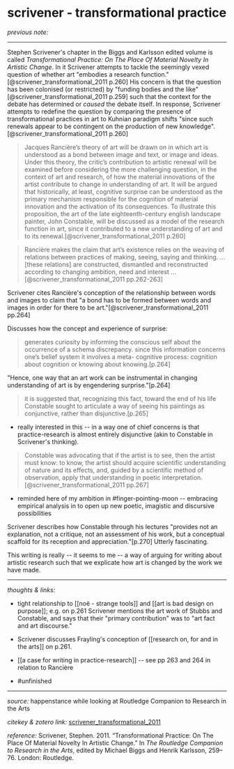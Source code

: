 # scrivener - transformational practice

_previous note:_ 

---

Stephen Scrivener's chapter in the Biggs and Karlsson edited volume is called  _Transformational Practice: On The Place Of Material Novelty In Artistic Change_. In it Scrivener attempts to tackle the seemingly vexed question of whether art "embodies a research function."[@scrivener_transformational_2011 p.260] His concern is that the question has been colonised (or restricted) by "funding bodies and the like"[@scrivener_transformational_2011 p.259] such that the context for the debate has determined or _caused_ the debate itself. In response, Scrivener attempts to redefine the question by comparing the presence of transformational practices in art to Kuhnian paradigm shifts "since such renewals appear to be contingent on the production of new knowledge".[@scrivener_transformational_2011 p.260]

>Jacques Rancière’s theory of art will be drawn on in which art is understood as a bond between image and text, or image and ideas. Under this theory, the critic’s contribution to artistic renewal will be examined before considering the more challenging question, in the context of art and research, of how the material innovations of the artist contribute to change in understanding of art. It will be argued that historically, at least, cognitive surprise can be understood as the primary mechanism responsible for the cognition of material innovation and the activation of its consequences. To illustrate this proposition, the art of the late eighteenth-century english landscape painter, John Constable, will be discussed as a model of the research function in art, since it contributed to a new understanding of art and to its renewal.[@scrivener_transformational_2011 p.260]

>Rancière makes the claim that art’s existence relies on the weaving of relations between practices of making, seeing, saying and thinking. ... [these relations] are constructed, dismantled and reconstructed according to changing ambition, need and interest ...[@scrivener_transformational_2011 pp.262-263]

Scrivener cites Rancière's conception of the relationship between words and images to claim that "a bond has to be formed between words and images in order for there to be art."[@scrivener_transformational_2011 pp.264]

Discusses how the concept and experience of surprise:

>generates curiosity by informing the conscious self about the occurrence of a schema discrepancy. since this information concerns one’s belief system it involves a meta- cognitive process: cognition about cognition or knowing about knowing.[p.264]

"Hence, one way that an art work can be instrumental in changing understanding of art is by engendering surprise."[p.264]

>it is suggested that, recognizing this fact, toward the end of his life Constable sought to articulate a way of seeing his paintings as conjunctive, rather than disjunctive.[p.265]
- really interested in this -- in a way one of chief concerns is that practice-research is almost entirely disjunctive (akin to Constable in Scrivener's thinking). 

>Constable was advocating that if the artist is to see, then the artist must know: to know, the artist should acquire scientific understanding of nature and its effects, and, guided by a scientific method of observation, apply that understanding in poetic interpretation.[@scrivener_transformational_2011 pp.267]
- reminded here of my ambition in #finger-pointing-moon -- embracing empirical analysis in to open up new poetic, imagistic and discursive possibilities 

Scrivener describes how Constable through his lectures "provides not an explanation, not a critique, not an assessment of his work, but a conceptual scaffold for its reception and appreciation."[p.270] Utterly fascinating.

This writing is really -- it seems to me -- a way of arguing for writing about artistic research such that we explicate how art is changed by the work we have made.

---

_thoughts & links:_

- tight relationship to [[noë - strange tools]] and [[art is bad design on purpose]]; e.g. on p.261 Scrivener mentions the art work of Stubbs and Constable, and says that their "primary contribution" was to "art fact and art discourse."
- Scrivener discusses Frayling's conception of [[research on, for and in the arts]] on p.261.
- [[a case for writing in practice-research]] -- see pp 263 and 264 in relation to Rancière

- #unfinished 

---

_source:_ happenstance while looking at Routledge Companion to Research in the Arts

_citekey & zotero link:_ [scrivener_transformational_2011](zotero://select/items/1_IPSGEMH2)

_reference:_ Scrivener, Stephen. 2011. “Transformational Practice: On The Place Of Material Novelty In Artistic Change.” In _The Routledge Companion to Research in the Arts_, edited by Michael Biggs and Henrik Karlsson, 259–76. London: Routledge.



